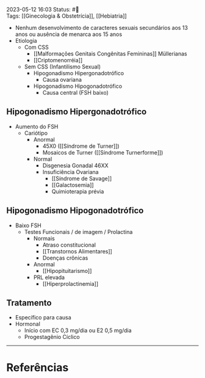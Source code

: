 2023-05-12 16:03
Status: #🌱  
Tags: [[Ginecologia & Obstetrícia]], [[Hebiatria]]
<br/>
- Nenhum desenvolvimento de caracteres sexuais secundários aos 13 anos ou ausência de menarca aos 15 anos
- Etiologia
	- Com CSS
		- [[Malformações Genitais Congênitas Femininas]] Müllerianas
		- [[Criptomenorréia]]
	- Sem CSS (Infantilismo Sexual)
		- Hipogonadismo Hipergonadotrófico
			- Causa ovariana
		- Hipogonadismo Hipogonadotrófico
			- Causa central (FSH baixo)
## Hipogonadismo Hipergonadotrófico
- Aumento do FSH
	- Cariótipo
		- Anormal
			- 45X0 ([[Síndrome de Turner]])
			- Mosaicos de Turner ([[Síndrome Turnerforme]])
		- Normal
			- Disgenesia Gonadal 46XX
			- Insuficiência Ovariana
				- [[Síndrome de Savage]]
				- [[Galactosemia]]
				- Quimioterapia prévia
## Hipogonadismo Hipogonadotrófico
- Baixo FSH
	- Testes Funcionais / de imagem / Prolactina
		- Normais
			- Atraso constitucional
			- [[Transtornos Alimentares]]
			- Doenças crônicas
		- Anormal
			- [[Hipopituitarismo]]
		- PRL elevada
			- [[Hiperprolactinemia]]
## Tratamento
- Específico para causa
- Hormonal
	- Início com EC 0,3 mg/dia ou E2 0,5 mg/dia
	- Progestagênio Cíclico

____
# Referências

